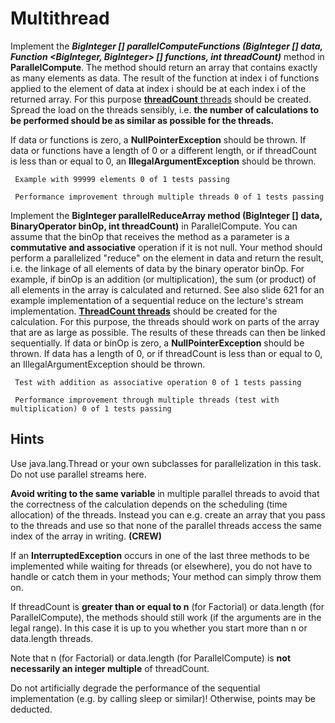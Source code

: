 # Multithread

Implement the ***BigInteger [] parallelComputeFunctions (BigInteger [] data, Function <BigInteger, BigInteger> [] functions, int threadCount)*** method in **ParallelCompute**. The method should return an array that contains exactly as many elements as data. The result of the function at index i of functions applied to the element of data at index i should be at each index i of the returned array. For this purpose <u>**threadCount** threads</u> should be created. Spread the load on the threads sensibly, i.e. **the number of calculations to be performed should be as similar as possible for the threads.**

If data or functions is zero, a **NullPointerException** should be thrown. If data or functions have a length of 0 or a different length, or if threadCount is less than or equal to 0, an **IllegalArgumentException** should be thrown.

```
 Example with 99999 elements 0 of 1 tests passing
```

```
 Performance improvement through multiple threads 0 of 1 tests passing
```

Implement the **BigInteger parallelReduceArray method (BigInteger [] data, BinaryOperator <BigInteger> binOp, int threadCount)** in ParallelCompute. You can assume that the binOp that receives the method as a parameter is a **commutative and associative** operation if it is not null. Your method should perform a parallelized "reduce" on the element in data and return the result, i.e. the linkage of all elements of data by the binary operator binOp. For example, if binOp is an addition (or multiplication), the sum (or product) of all elements in the array is calculated and returned. See also slide 621 for an example implementation of a sequential reduce on the lecture's stream implementation.
**<u>ThreadCount threads</u>** should be created for the calculation. For this purpose, the threads should work on parts of the array that are as large as possible. The results of these threads can then be linked sequentially.
If data or binOp is zero, a **NullPointerException** should be thrown. If data has a length of 0, or if threadCount is less than or equal to 0, an IllegalArgumentException should be thrown.

```
 Test with addition as associative operation 0 of 1 tests passing
```

```
 Performance improvement through multiple threads (test with multiplication) 0 of 1 tests passing
```



## Hints

Use java.lang.Thread or your own subclasses for parallelization in this task. Do not use parallel streams here.

**Avoid writing to the same variable** in multiple parallel threads to avoid that the correctness of the calculation depends on the scheduling (time allocation) of the threads. Instead you can e.g. create an array that you pass to the threads and use so that none of the parallel threads access the same index of the array in writing. **(CREW)**

If an **InterruptedException** occurs in one of the last three methods to be implemented while waiting for threads (or elsewhere), you do not have to handle or catch them in your methods; Your method can simply throw them on.

If threadCount is **greater than or equal to n** (for Factorial) or data.length (for ParallelCompute), the methods should still work (if the arguments are in the legal range). In this case it is up to you whether you start more than n or data.length threads.

Note that n (for Factorial) or data.length (for ParallelCompute) is **not necessarily an integer multiple** of threadCount.

Do not artificially degrade the performance of the sequential implementation (e.g. by calling sleep or similar)! Otherwise, points may be deducted.
